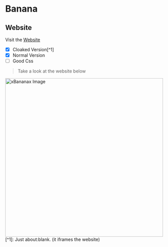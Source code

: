 # Banana
## Website

Visit the [Website](https://banana.xbananax.repl.co)

- [x] Cloaked Version[^1]
- [x] Normal Version
- [ ] Good Css

> Take a look at the website below 
<img width="500" alt="xBananax Image" src="https://github.com/jscreator123/banana/assets/64395272/e15e4312-0c24-4918-8f13-9d883a0059b9">
[^1]: Just about:blank. (it iframes the website)
